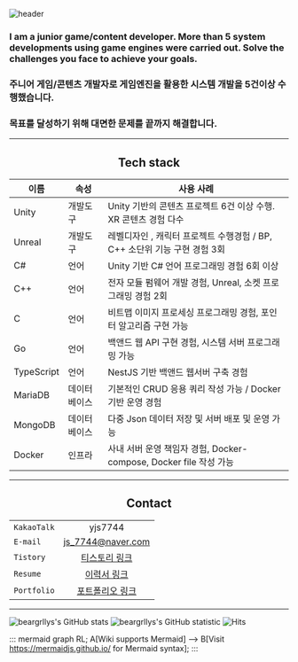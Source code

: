 ![header](https://capsule-render.vercel.app/api?type=wave&color=auto&height=350&section=header&text=YunJiSang's%20Github&fontSize=70)

### I am a junior game/content developer. More than 5 system developments using game engines were carried out. Solve the challenges you face to achieve your goals.
### 주니어 게임/콘텐츠 개발자로 게임엔진을 활용한 시스템 개발을 5건이상 수행했습니다. 
### 목표를 달성하기 위해 대면한 문제를 끝까지 해결합니다.

---
<h2 style="text-align: center"> Tech stack </h2>
<center>
  
| 이름 | 속성 | 사용 사례 |
| --- | --- | --- |
| Unity | 개발도구 | Unity 기반의 콘텐츠 프로젝트 6건 이상 수행. XR 콘텐츠 경험 다수 |
| Unreal | 개발도구 | 레벨디자인 , 캐릭터 프로젝트 수행경험 / BP, C++ 소단위 기능 구현 경험 3회  |
| C# | 언어 | Unity 기반 C# 언어 프로그래밍 경험 6회 이상 |
| C++ | 언어 | 전자 모듈 펌웨어 개발 경험, Unreal, 소켓 프로그래밍 경험 2회 |
| C | 언어 | 비트맵 이미지 프로세싱 프로그래밍 경험, 포인터 알고리즘 구현 가능 |
| Go | 언어 | 백앤드 웹 API 구현 경험, 시스템 서버 프로그래밍 가능 |
| TypeScript | 언어 | NestJS 기반 백앤드 웹서버 구축 경험 |
| MariaDB | 데이터베이스 | 기본적인 CRUD 응용 쿼리 작성 가능 / Docker 기반 운영 경험 |
| MongoDB | 데이터베이스 | 다중 Json 데이터 저장 및 서버 배포 및 운영 가능 |
| Docker | 인프라 | 사내 서버 운영 책임자 경험, Docker-compose, Docker file 작성 가능 |
  
</center>

---

<h2 style="text-align: center"> Contact </h2>
<center>

|  |  |
|---|:---:|
| `KakaoTalk` | yjs7744 |
| `E-mail` | js_7744@naver.com |
| `Tistory` | [티스토리 링크](https://diy-multitab.tistory.com/) |
| `Resume` | [이력서 링크](https://multitabresume.oopy.io/) |
| `Portfolio` | [포트폴리오 링크](https://multitabportfolio.oopy.io/) |

</center>

---

![beargrllys's GitHub stats](https://github-readme-stats.vercel.app/api?username=beargrllys&theme=dark)
![beargrllys's GitHub statistic](https://github-readme-stats.vercel.app/api/top-langs/?username=beargrllys&layout=demo&theme=dark)
![Hits](https://hits.seeyoufarm.com/api/count/incr/badge.svg?url=https%3A%2F%2Fgithub.com%2Fbeargrllys&count_bg=%2379C83D&title_bg=%23555555&icon=&icon_color=%23E7E7E7&title=hits&edge_flat=false)

::: mermaid
 graph RL;
 A[Wiki supports Mermaid] --> B[Visit https://mermaidjs.github.io/ for Mermaid syntax];
:::
